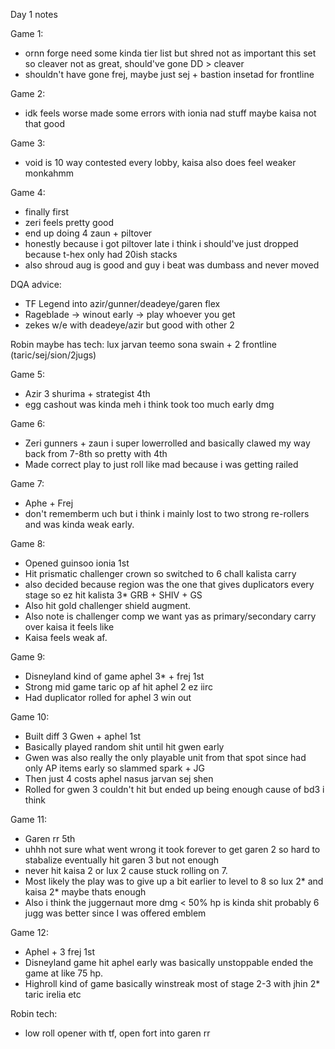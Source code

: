Day 1 notes

Game 1:
- ornn forge need some kinda tier list but shred not as important this set so cleaver not as great, should've gone DD > cleaver
- shouldn't have gone frej, maybe just sej + bastion insetad for frontline

Game 2:
- idk feels worse made some errors with ionia nad stuff maybe kaisa not that good

Game 3:
- void is 10 way contested every lobby, kaisa also does feel weaker monkahmm


Game 4:
- finally first
- zeri feels pretty good
- end up doing 4 zaun + piltover
- honestly because i got piltover late i think i should've just dropped because t-hex only had 20ish stacks
- also shroud aug is good and guy i beat was dumbass and never moved



DQA advice:
- TF Legend into azir/gunner/deadeye/garen flex
- Rageblade -> winout early -> play whoever you get
- zekes w/e with deadeye/azir but good with other 2

Robin maybe has tech:
lux jarvan teemo sona swain + 2 frontline (taric/sej/sion/2jugs)

Game 5:
- Azir 3 shurima + strategist 4th
- egg cashout was kinda meh i think took too much early dmg

Game 6:
- Zeri gunners + zaun i super lowerrolled and basically clawed my way back from 7-8th so pretty with 4th
- Made correct play to just roll like mad because i was getting railed

Game 7:
- Aphe + Frej
- don't rememberm uch but i think i mainly lost to two strong re-rollers and was kinda weak early.

Game 8:
- Opened guinsoo ionia 1st
- Hit prismatic challenger crown so switched to 6 chall kalista carry
- also decided because region was the one that gives duplicators every stage so ez hit kalista 3* GRB + SHIV + GS
- Also hit gold challenger shield augment.
- Also note is challenger comp we want yas as primary/secondary carry over kaisa it feels like
- Kaisa feels weak af.

Game 9:
- Disneyland kind of game aphel 3* + frej 1st
- Strong mid game taric op af hit aphel 2 ez iirc 
- Had duplicator rolled for aphel 3 win out

Game 10:
- Built diff 3 Gwen + aphel 1st
- Basically played random shit until hit gwen early
- Gwen was also really the only playable unit from that spot since had only AP items early so slammed spark + JG
- Then just 4 costs aphel nasus jarvan sej shen
- Rolled for gwen 3 couldn't hit but ended up being enough cause of bd3 i think 

Game 11:
- Garen rr 5th
- uhhh not sure what went wrong it took forever to get garen 2 so hard to stabalize eventually hit garen 3 but not enough
- never hit kaisa 2 or lux 2 cause stuck rolling on 7.
- Most likely the play was to give up a bit earlier to level to 8 so lux 2* and kaisa 2* maybe thats enough
- Also i think the juggernaut more dmg < 50% hp is kinda shit probably 6 jugg was better since I was offered emblem

Game 12:
- Aphel + 3 frej 1st
- Disneyland game hit aphel early was basically unstoppable ended the game at like 75 hp.
- Highroll kind of game basically winstreak most of stage 2-3 with jhin 2* taric irelia etc


Robin tech:
- low roll opener with tf, open fort into garen rr